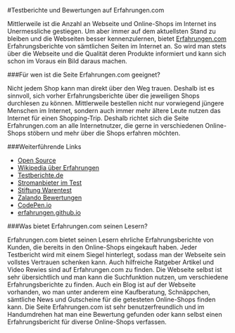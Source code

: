 #Testberichte und Bewertungen auf Erfahrungen.com

Mittlerweile ist die Anzahl an Webseite und Online-Shops im Internet ins Unermessliche gestiegen. Um aber immer auf dem aktuellsten Stand zu bleiben und die Webseiten besser kennenzulernen, bietet [Erfahrungen.com](http://www.erfahrungen.com/) Erfahrungsberichte von sämtlichen Seiten im Internet an. So wird man stets über die Webseite und die Qualität deren Produkte informiert und kann sich schon im Voraus ein Bild daraus machen.

###Für wen ist die Seite Erfahrungen.com geeignet?

Nicht jedem Shop kann man direkt über den Weg trauen. Deshalb ist es sinnvoll, sich vorher Erfahrungsberichte über die jeweiligen Shops durchlesen zu können. Mittlerweile bestellen nicht nur vorwiegend jüngere Menschen im Internet, sondern auch immer mehr ältere Leute nutzen das Internet für einen Shopping-Trip. Deshalb richtet sich die Seite Erfahrungen.com an alle Internetnutzer, die gerne in verschiedenen Online-Shops stöbern und mehr über die Shops erfahren möchten.

###Weiterführende Links
- [Open Source](http://www.erfahrungen.com/mit/open-source/t/)
- [Wikipedia über Erfahrungen](https://de.wikipedia.org/wiki/Erfahrung)
- [Testberichte.de](http://www.testberichte.de/)
- [Stromanbieter im Test](http://www.erfahrungen.com/mit/stromanbieter/c/)
- [Stiftung Warentest](https://www.test.de/)
- [Zalando Bewertungen](http://www.erfahrungen.com/mit/Zalando/)
- [CodePen.io](https://codepen.io/erfahrungen/)
- [erfahrungen.github.io](http://erfahrungen.github.io/)

###Was bietet Erfahrungen.com seinen Lesern?

Erfahrungen.com bietet seinen Lesern ehrliche Erfahrungsberichte von Kunden, die bereits in den Online-Shops eingekauft haben. Jeder Testbericht wird mit einem Siegel hinterlegt, sodass man der Webseite sein vollstes Vertrauen schenken kann. Auch hilfreiche Ratgeber Artikel und Video Rewies sind auf Erfahrungen.com zu finden. Die Webseite selbst ist sehr übersichtlich und man kann die Suchfunktion nutzen, um verschiedene Erfahrungsberichte zu finden. Auch ein Blog ist auf der Webseite vorhanden, wo man unter anderem eine Kaufberatung, Schnäppchen, sämtliche News und Gutscheine für die getesteten Online-Shops finden kann. Die Seite Erfahrungen.com ist sehr benutzerfreundlich und im Handumdrehen hat man eine Bewertung gefunden oder kann selbst einen Erfahrungsbericht für diverse Online-Shops verfassen. 
